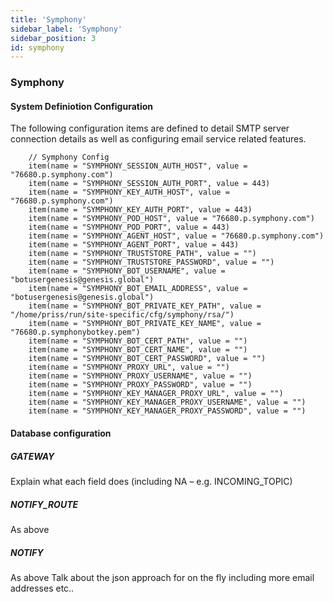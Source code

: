 ```yaml
---
title: 'Symphony'
sidebar_label: 'Symphony'
sidebar_position: 3
id: symphony
---
```

###  Symphony

#### System Definiotion Configuration

The following configuration items are defined to detail SMTP server connection details as well as configuring email service related features.

        // Symphony Config
        item(name = "SYMPHONY_SESSION_AUTH_HOST", value = "76680.p.symphony.com")
        item(name = "SYMPHONY_SESSION_AUTH_PORT", value = 443)
        item(name = "SYMPHONY_KEY_AUTH_HOST", value = "76680.p.symphony.com")
        item(name = "SYMPHONY_KEY_AUTH_PORT", value = 443)
        item(name = "SYMPHONY_POD_HOST", value = "76680.p.symphony.com")
        item(name = "SYMPHONY_POD_PORT", value = 443)
        item(name = "SYMPHONY_AGENT_HOST", value = "76680.p.symphony.com")
        item(name = "SYMPHONY_AGENT_PORT", value = 443)
        item(name = "SYMPHONY_TRUSTSTORE_PATH", value = "")
        item(name = "SYMPHONY_TRUSTSTORE_PASSWORD", value = "")
        item(name = "SYMPHONY_BOT_USERNAME", value = "botusergenesis@genesis.global")
        item(name = "SYMPHONY_BOT_EMAIL_ADDRESS", value = "botusergenesis@genesis.global")
        item(name = "SYMPHONY_BOT_PRIVATE_KEY_PATH", value = "/home/priss/run/site-specific/cfg/symphony/rsa/")
        item(name = "SYMPHONY_BOT_PRIVATE_KEY_NAME", value = "76680.p.symphonybotkey.pem")
        item(name = "SYMPHONY_BOT_CERT_PATH", value = "")
        item(name = "SYMPHONY_BOT_CERT_NAME", value = "")
        item(name = "SYMPHONY_BOT_CERT_PASSWORD", value = "")
        item(name = "SYMPHONY_PROXY_URL", value = "")
        item(name = "SYMPHONY_PROXY_USERNAME", value = "")
        item(name = "SYMPHONY_PROXY_PASSWORD", value = "")
        item(name = "SYMPHONY_KEY_MANAGER_PROXY_URL", value = "")
        item(name = "SYMPHONY_KEY_MANAGER_PROXY_USERNAME", value = "")
        item(name = "SYMPHONY_KEY_MANAGER_PROXY_PASSWORD", value = "")

#### Database configuration

##### GATEWAY
Explain what each field does (including NA – e.g. INCOMING_TOPIC)
##### NOTIFY_ROUTE
As above
##### NOTIFY
As above
Talk about the json approach for on the fly including more email addresses etc..
